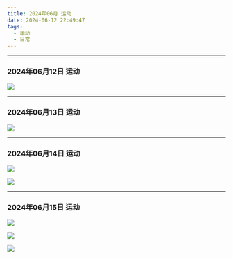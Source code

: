 ```yaml
---
title: 2024年06月 运动
date: 2024-06-12 22:49:47
tags: 
  - 运动
  - 日常
---
```


<link rel="stylesheet" href="/../css/base.css">
<link rel="stylesheet" href="/../css/center.css">
<link rel="stylesheet" href="/../css/images.css">

---

### 2024年06月12日 运动




<img class="half" src="/../images/exercise/2024-06-12.jpg"></img>


---

### 2024年06月13日 运动




<img class="half" src="/../images/exercise/2024-06-13.jpg"></img>


--- 

### 2024年06月14日 运动



<img class="half" src="/../images/exercise/2024-06-14.jpg"></img>

<img class="half" src="/../images/exercise/2024-06-14_腹部.jpg"></img>


--- 

### 2024年06月15日 运动



<img class="half" src="/../images/exercise/2024-06-15.jpg"></img>

<img class="half" src="/../images/exercise/2024-06-15_拉伸.jpg"></img>

<img class="half" src="/../images/exercise/2024-06-15_腹部.jpg"></img>
